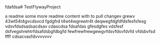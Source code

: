 fdafdsa# TestFlywayProject

a readme
some more readme content with to pull
changev grewv
43wt54t4gvcdsvcd
fgdgfrd
t4wt4wgrewtr4t
deqwegfdgfdfdsfesfsfesg
vdsvfdsdsadsacdsav
cdascdsa
fdsafdas
gfesdgfes
vdsfesf
dsfvegshrehtrfdsafdsbgfdbgfd
fewfrewfrewgewgvfdsvfdsvfdvfd
vfdsbvfsd
ffff
cdsacvasfdvvvvvvv
